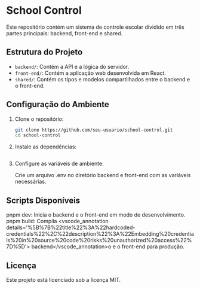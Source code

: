 # School Control

Este repositório contém um sistema de controle escolar dividido em três partes principais: backend, front-end e shared.

## Estrutura do Projeto

- `backend/`: Contém a API e a lógica do servidor.
- `front-end/`: Contém a aplicação web desenvolvida em React.
- `shared/`: Contém os tipos e modelos compartilhados entre o backend e o front-end.

## Configuração do Ambiente

1. Clone o repositório:
   ```sh
   git clone https://github.com/seu-usuario/school-control.git
   cd school-control

2. Instale as dependências:
    ```pnpm install

3. Configure as variáveis de ambiente:

    Crie um arquivo .env no diretório backend e front-end com as variáveis necessárias.


## Scripts Disponíveis
pnpm dev: Inicia o backend e o front-end em modo de desenvolvimento.
pnpm build: Compila <vscode_annotation details='%5B%7B%22title%22%3A%22hardcoded-credentials%22%2C%22description%22%3A%22Embedding%20credentials%20in%20source%20code%20risks%20unauthorized%20access%22%7D%5D'> backend</vscode_annotation>o e o front-end para produção.


## Licença

Este projeto está licenciado sob a licença MIT.

